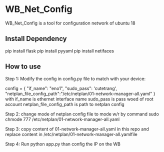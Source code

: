 # WB_Net_Config

WB_Net_Config is a tool for configuration network of ubuntu 18 

## Install Dependency

pip install flask
pip install pyyaml
pip install netifaces

## How to use
Step 1: Modify the config in config.py file to match with your device:

config = { 
                "if_name": "eno1", 
                "sudo_pass": 'cutetrang', 
                "netplan_file_config_path":"/etc/netplan/01-network-manager-all.yaml" 
         }
with if_name is ethernet interface name 
sudo_pass is pass woed of root account
netplan_file_config_path is path to netplan config 

Step 2: change mode of netplan config file to mode w/r by command
sudo chmode 777 /etc/netplan/01-network-manager-all.yaml

Step 3: copy content of 01-network-manager-all.yaml in this repo and replace content in /etc/netplan/01-network-manager-all.yamlfile

Step 4: Run python app.py than config the IP on the WB

